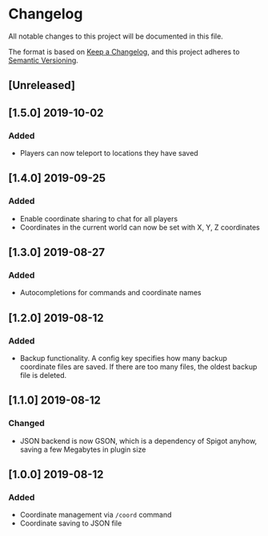 # Changelog
All notable changes to this project will be documented in this file.

The format is based on [Keep a Changelog](https://keepachangelog.com/en/1.0.0/),
and this project adheres to [Semantic Versioning](https://semver.org/spec/v2.0.0.html).

## [Unreleased]

## [1.5.0] 2019-10-02

### Added
- Players can now teleport to locations they have saved

## [1.4.0] 2019-09-25

### Added
- Enable coordinate sharing to chat for all players
- Coordinates in the current world can now be set with X, Y, Z coordinates

## [1.3.0] 2019-08-27

### Added
- Autocompletions for commands and coordinate names

## [1.2.0] 2019-08-12

### Added

- Backup functionality. A config key specifies how many backup coordinate files are
saved. If there are too many files, the oldest backup file is deleted.

## [1.1.0] 2019-08-12

### Changed

- JSON backend is now GSON, which is a dependency of Spigot anyhow,
 saving a few Megabytes in plugin size

## [1.0.0] 2019-08-12

### Added

- Coordinate management via ```/coord``` command
- Coordinate saving to JSON file
